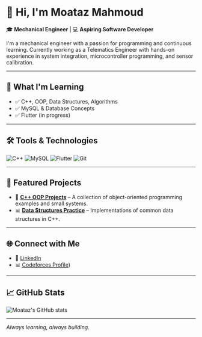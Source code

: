 # 👋 Hi, I'm Moataz Mahmoud

🎓 **Mechanical Engineer** | 💻 **Aspiring Software Developer**

I'm a mechanical engineer with a passion for programming and continuous learning. Currently working as a Telematics Engineer with hands-on experience in system integration, microcontroller programming, and sensor calibration.

---

## 🚀 What I'm Learning

- ✅ C++, OOP, Data Structures, Algorithms
- ✅ MySQL & Database Concepts
- ✅ Flutter (in progress)

---

## 🛠️ Tools & Technologies

![C++](https://img.shields.io/badge/-C++-00599C?style=flat&logo=c%2b%2b&logoColor=white)
![MySQL](https://img.shields.io/badge/-MySQL-4479A1?style=flat&logo=mysql&logoColor=white)
![Flutter](https://img.shields.io/badge/-Flutter-02569B?style=flat&logo=flutter&logoColor=white)
![Git](https://img.shields.io/badge/-Git-F05032?style=flat&logo=git&logoColor=white)

---

## 📂 Featured Projects

- 🔧 **[C++ OOP Projects](https://github.com/MoatazMahmoud)** – A collection of object-oriented programming examples and small systems.
- 📊 **[Data Structures Practice](https://github.com/MoatazMahmoud)** – Implementations of common data structures in C++.

---

## 🌐 Connect with Me

- 💼 [LinkedIn](https://www.linkedin.com/in/moataz-mahmoud-a2a548a6/)
- 📊 [Codeforces Profile](https://codeforces.com/profile/El-Gazzar))

---

## 📈 GitHub Stats

![Moataz's GitHub stats](https://github-readme-stats.vercel.app/api?username=MoatazMahmoud&show_icons=true&theme=default)

---

_Always learning, always building._
